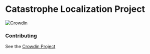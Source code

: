# Catastrophe Localization Project
[![Crowdin](https://badges.crowdin.net/catastrophepvp/localized.svg)](https://crowdin.catastrophepvp.net/project/catastrophepvp)

### Contributing
See the [Crowdin Project](https://crowdin.catastrophepvp.net)
